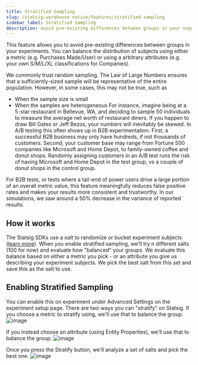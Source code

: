```yaml
---
title: Stratified Sampling
slug: /statsig-warehouse-native/features/stratified-sampling
sidebar_label: Stratified Sampling
description: avoid pre-existing differences between groups in your experiments 
---
```


This feature allows you to avoid pre-existing differences between groups in your experiments. You can balance the distribution of subjects using either a metric (e.g. Purchases Made/User) or using a arbitrary attributes (e.g. your own S/M/L/XL classifications for Companies).

We commonly trust random sampling. The Law of Large Numbers ensures that a sufficiently-sized sample will be representative of the entire population. However, in some cases, this may not be true, such as 
- When the sample size is small
- When the samples are heterogeneous
For instance, imagine being at a 5-star restaurant in Bellevue, WA, and deciding to sample 50 individuals to measure the average net worth of restaurant diners. If you happen to draw Bill Gates or Jeff Bezos, your numbers will inevitably be skewed.
In A/B testing this often shows up in B2B experimentation. First, a successful B2B business may only have hundreds, if not thousands of customers. Second, your customer base may range from Fortune 500 companies like Microsoft and Home Depot, to family-owned coffee and donut shops. Randomly assigning customers in an A/B test runs the risk of having Microsoft and Home Depot in the test group, vs a couple of donut shops in the control group.

For B2B tests, or tests where a tail-end of power users drive a large portion of an overall metric value, this feature meaningfully reduces false positive rates and makes your results more consistent and trustworthy. In our simulations, we saw around a 50% decrease in the variance of reported results.

## How it works
The Statsig SDKs use a _salt_ to randomize or bucket experiment subjects ([learn more](https://docs.statsig.com/faq#how-does-bucketing-within-the-statsig-sdks-work)). When you enable stratified sampling, we'll try n different salts (100 for now) and evaluate how "balanced" your groups. We evaluate this balance based on either a metric you pick - or an attribute you give us describing your experiment subjects. We pick the best salt from this set and save this as the salt to use. 

## Enabling Stratified Sampling
You can enable this on experiment under Advanced Settings on the experiment setup page. There are two ways you can "stratify" on Statsig. 
If you choose a metric to stratify using, we'll use that to balance the group. 
![image](https://github.com/statsig-io/docs/assets/31516123/0cfc499d-4fdf-44a8-ba2a-3537ba5bb904)

If you instead choose an attribute (using Entity Properties), we'll use that to balance the group.
![image](https://github.com/statsig-io/docs/assets/31516123/102a839f-37fd-4443-807a-4b269f137490)

Once you press the Stratify button, we'll analyze a set of salts and pick the best one. 
![image](https://github.com/statsig-io/docs/assets/31516123/412f5c78-8c4f-4f16-88d3-60d3d3555ffd)
